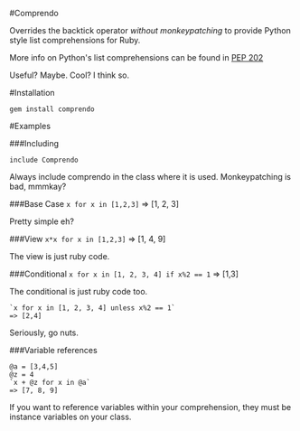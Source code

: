 #Comprendo

Overrides the backtick operator _without monkeypatching_ to provide Python style list comprehensions for Ruby.

More info on Python's list comprehensions can be found in [PEP 202](http://www.python.org/dev/peps/pep-0202/)


Useful? Maybe. Cool? I think so.



#Installation

    gem install comprendo

#Examples

###Including

    include Comprendo

Always include comprendo in the class where it is used. Monkeypatching is bad, mmmkay?
    
###Base Case
    `x for x in [1,2,3]`
    => [1, 2, 3]

Pretty simple eh?

###View
    `x*x for x in [1,2,3]`
    => [1, 4, 9]   

The view is just ruby code.

###Conditional
    `x for x in [1, 2, 3, 4] if x%2 == 1`
    => [1,3]
    
The conditional is just ruby code too.

    `x for x in [1, 2, 3, 4] unless x%2 == 1`
    => [2,4]

Seriously, go nuts.
    
###Variable references

    @a = [3,4,5]
    @z = 4
    `x + @z for x in @a`
    => [7, 8, 9]

If you want to reference variables within your comprehension, they must be
instance variables on your class.
      
